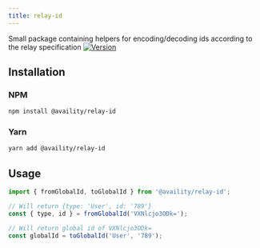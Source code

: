 ```yaml
---
title: relay-id
---
```


Small package containing helpers for encoding/decoding ids according to the relay specification
[![Version](https://img.shields.io/npm/v/@availity/relay-id.svg?style=for-the-badge)](https://www.npmjs.com/package/@availity/relay-id)

## Installation

### NPM

```bash
npm install @availity/relay-id
```

### Yarn

```bash
yarn add @availity/relay-id
```

## Usage

```js
import { fromGlobalId, toGlobalId } from '@availity/relay-id';

// Will return {type: 'User', id: '789'}
const { type, id } = fromGlobalId('VXNlcjo3ODk=');

// Will return global id of VXNlcjo3ODk=
const globalId = toGlobalId('User', '789');
```
